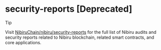 # security-reports [Deprecated]

> [!TIP]
> Visit [NibiruChain/nibiru/security-reports](https://github.com/NibiruChain/nibiru/tree/main/security-reports) for the full list of Nibiru audits and security reports related to Nibiru blockchain, related smart contracts, and core applications.
